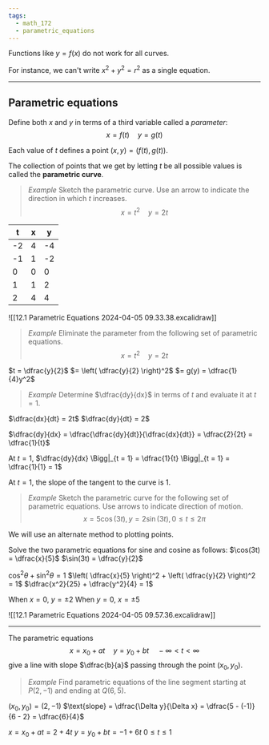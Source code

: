 ```yaml
---
tags:
  - math_172
  - parametric_equations
---
```


Functions like $y = f(x)$ do not work for all curves.

For instance, we can't write $x^2 + y^2 = r^2$ as a single equation.

---

## Parametric equations

Define both $x$ and $y$ in terms of a third variable called a *parameter*:
$$ x = f(t) \quad y = g(t) $$

Each value of $t$ defines a point $(x, y) = (f(t), g(t))$.

The collection of points that we get by letting $t$ be all possible values is called the **parametric curve**.

> *Example*
> Sketch the parametric curve. Use an arrow to indicate the direction in which $t$ increases.
> $$ x = t^2 \quad y = 2t $$

| t   | x   | y   |
| --- | --- | --- |
| -2  | 4   | -4  |
| -1  | 1   | -2  |
| 0   | 0   | 0   |
| 1   | 1   | 2   |
| 2   | 4   | 4    |

![[12.1 Parametric Equations 2024-04-05 09.33.38.excalidraw]]

> *Example*
> Eliminate the parameter from the following set of parametric equations.
> $$ x = t^2 \quad y = 2t $$

$t = \dfrac{y}{2}$
$= \left( \dfrac{y}{2} \right)^2$
$= g(y) = \dfrac{1}{4}y^2$

> *Example*
> Determine $\dfrac{dy}{dx}$ in terms of $t$ and evaluate it at $t = 1$.

$\dfrac{dx}{dt} = 2t$
$\dfrac{dy}{dt} = 2$

$\dfrac{dy}{dx} = \dfrac{\dfrac{dy}{dt}}{\dfrac{dx}{dt}} = \dfrac{2}{2t} = \dfrac{1}{t}$

At $t = 1$, $\dfrac{dy}{dx} \Bigg|_{t = 1} = \dfrac{1}{t} \Bigg|_{t = 1} = \dfrac{1}{1} = 1$

At $t = 1$, the slope of the tangent to the curve is 1.

> *Example*
> Sketch the parametric curve for the following set of parametric equations. Use arrows to indicate direction of motion.
> $$ x = 5 \cos(3t), y = 2\sin(3t), 0 \leq t \leq 2 \pi $$

We will use an alternate method to plotting points.

Solve the two parametric equations for sine and cosine as follows:
$\cos(3t) = \dfrac{x}{5}$
$\sin(3t) = \dfrac{y}{2}$

$\cos^2 \theta + \sin^2 \theta = 1$
$\left( \dfrac{x}{5} \right)^2 + \left( \dfrac{y}{2} \right)^2 = 1$
$\dfrac{x^2}{25} + \dfrac{y^2}{4} = 1$

When $x = 0$, $y = \pm 2$
When $y = 0$, $x = \pm 5$

![[12.1 Parametric Equations 2024-04-05 09.57.36.excalidraw]]

---

The parametric equations
$$ x = x_0 + at \quad y = y_0 + bt \quad -\infty < t < \infty $$
give a line with slope $\dfrac{b}{a}$ passing through the point $(x_0, y_0)$.

> *Example*
> Find parametric equations of the line segment starting at $P(2, -1)$ and ending at $Q(6, 5)$.

$(x_0, y_0) = (2, -1)$
$\text{slope} = \dfrac{\Delta y}{\Delta x} = \dfrac{5 - (-1)}{6 - 2} = \dfrac{6}{4}$

$x = x_0 + at = 2 + 4t$
$y = y_0 + bt = -1 + 6t$
$0 \leq t \leq 1$